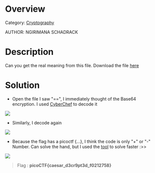 # Overview 
Category: [Cryptography]()

AUTHOR: NGIRIMANA SCHADRACK

# Description
Can you get the real meaning from this file.
Download the file [here](https://artifacts.picoctf.net/c_titan/109/enc_flag)

# Solution
- Open the file I saw "==", I immediately thought of the Base64 encryption. I used [CyberChef](https://cyberchef.org/) to decode it
<img src="https://i.imgur.com/O7kdJk2.png">

- Similarly, I decode again
<img src="https://i.imgur.com/bCXSyR1.png">

- Because the flag has a picoctf {...}, I think the code is only "+" or "-" Number. Can solve the hand, but I used the [tool](https://www.dcode.fr/caesar-cipher) to solve faster :>>
<img src="https://i.imgur.com/RgNXCfe.png">

>Flag : **picoCTF{caesar_d3cr9pt3d_f0212758}**
